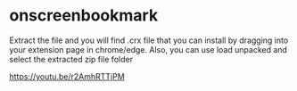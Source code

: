 # onscreenbookmark

Extract the file and you will find .crx file that you can install by dragging into your extension page in chrome/edge. 
Also, you can use load unpacked and select the extracted zip file folder

https://youtu.be/r2AmhRTTjPM
